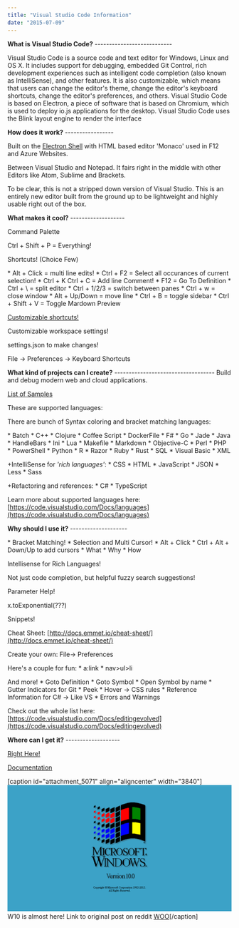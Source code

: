 ```yaml
---
title: "Visual Studio Code Information"
date: "2015-07-09"
---
```


**What is Visual Studio Code?** ---------------------------

Visual Studio Code is a source code and text editor for Windows, Linux and OS X. It includes support for debugging, embedded Git Control, rich development experiences such as intelligent code completion (also known as IntelliSense), and other features. It is also customizable, which means that users can change the editor's theme, change the editor's keyboard shortcuts, change the editor's preferences, and others. Visual Studio Code is based on Electron, a piece of software that is based on Chromium, which is used to deploy io.js applications for the desktop. Visual Studio Code uses the Blink layout engine to render the interface

**How does it work?** \-----------------

Built on the [Electron Shell](http://electron.atom.io/) with HTML based editor 'Monaco' used in F12 and Azure Websites.

Between Visual Studio and Notepad. It fairs right in the middle with other Editors like Atom, Sublime and Brackets.

To be clear, this is not a stripped down version of Visual Studio. This is an entirely new editor built from the ground up to be lightweight and highly usable right out of the box.

**What makes it cool?** \-------------------

Command Palette

Ctrl + Shift + P = Everything!

Shortcuts! (Choice Few)

\* Alt + Click = multi line edits! \* Ctrl + F2 = Select all occurances of current selection! \* Ctrl + K Ctrl + C = Add line Comment! \* F12 = Go To Definition \* Ctrl + \\ = split editor \* Ctrl + 1/2/3 = switch between panes \* Ctrl + w = close window \* Alt + Up/Down = move line \* Ctrl + B = toggle sidebar \* Ctrl + Shift + V = Toggle Mardown Preview

[Customizable shortcuts!](https://code.visualstudio.com/Docs/customization)

Customizable workspace settings!

settings.json to make changes!

File -> Preferences -> Keyboard Shortcuts

**What kind of projects can I create?** \----------------------------------- Build and debug modern web and cloud applications.

[List of Samples](https://code.msdn.microsoft.com/vstudio)

These are supported languages:

There are bunch of Syntax coloring and bracket matching languages:

\* Batch \* C++ \* Clojure \* Coffee Script \* DockerFile \* F# \* Go \* Jade \* Java \* HandleBars \* Ini \* Lua \* Makefile \* Markdown \* Objective-C \* Perl \* PHP \* PowerShell \* Python \* R \* Razor \* Ruby \* Rust \* SQL \* Visual Basic \* XML

+IntelliSense for _'rich languages'_: \* CSS \* HTML \* JavaScript \* JSON \* Less \* Sass

+Refactoring and references: \* C# \* TypeScript

Learn more about supported languages here: [https://code.visualstudio.com/Docs/languages](https://code.visualstudio.com/Docs/languages)

**Why should I use it?** \--------------------

\* Bracket Matching! \* Selection and Multi Cursor! \* Alt + Click \* Ctrl + Alt + Down/Up to add cursors \* What \* Why \* How

Intellisense for Rich Languages!

Not just code completion, but helpful fuzzy search suggestions!

Parameter Help!

x.toExponential(???)

Snippets!

Cheat Sheet: [http://docs.emmet.io/cheat-sheet/](http://docs.emmet.io/cheat-sheet/)

Create your own: File-> Preferences

Here's a couple for fun: \* a:link \* nav>ul>li

And more! \* Goto Definition \* Goto Symbol \* Open Symbol by name \* Gutter Indicators for Git \* Peek \* Hover -> CSS rules \* Reference Information for C# -> Like VS \* Errors and Warnings

Check out the whole list here: [https://code.visualstudio.com/Docs/editingevolved](https://code.visualstudio.com/Docs/editingevolved)

**Where can I get it?** \-------------------

[Right Here!](https://code.visualstudio.com/)

[Documentation](https://code.visualstudio.com/Docs)

\[caption id="attachment\_5071" align="aligncenter" width="3840"\]![W10 Retro Logo](images/3DIwHsE.png) W10 is almost here! Link to original post on reddit [WOO](https://www.reddit.com/r/Windows10/comments/3csu5a/customized_a_background_for_10)\[/caption\]
